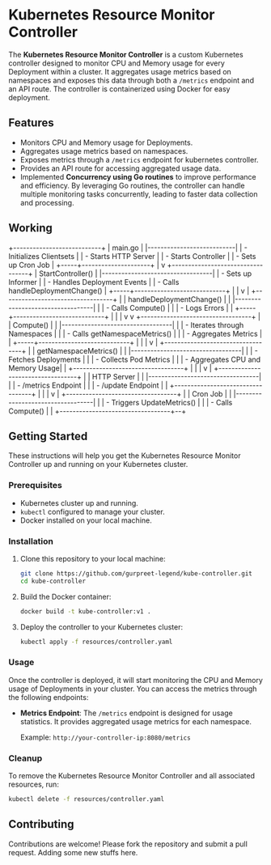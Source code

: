 # Kubernetes Resource Monitor Controller

The **Kubernetes Resource Monitor Controller** is a custom Kubernetes controller designed to monitor CPU and Memory usage for every Deployment within a cluster. It aggregates usage metrics based on namespaces and exposes this data through both a `/metrics` endpoint and an API route. The controller is containerized using Docker for easy deployment.

## Features

- Monitors CPU and Memory usage for Deployments.
- Aggregates usage metrics based on namespaces.
- Exposes metrics through a `/metrics` endpoint for kubernetes controller.
- Provides an API route for accessing aggregated usage data.
- Implemented **Concurrency using Go routines** to improve performance and efficiency. By leveraging Go routines, the controller can handle multiple monitoring tasks concurrently, leading to faster data collection and processing.
## Working
+---------------------------+
|        main.go            |
|---------------------------|
| - Initializes Clientsets  |
| - Starts HTTP Server      |
| - Starts Controller       |
| - Sets up Cron Job        |
+-----+---------------------+
      |
      v
+----------------------------------+
|       StartController()          |
|----------------------------------|
| - Sets up Informer               |
| - Handles Deployment Events      |
| - Calls handleDeploymentChange() |
+-----+----------------------------+
      |                  |
      v                  |
+----------------------------------+  |
| handleDeploymentChange()         |  |
|----------------------------------|  |
| - Calls Compute()                |  |
| - Logs Errors                    |  |
+-----+----------------------------+  |
      |                              |
      v                              v
+----------------------------------+  |
|       Compute()                  |  |
|----------------------------------|  |
| - Iterates through Namespaces    |  |
| - Calls getNamespaceMetrics()    |  |
| - Aggregates Metrics             |  |
+-----+----------------------------+  |
      |                              |
      v                              |
+----------------------------------+  |
| getNamespaceMetrics()            |  |
|----------------------------------|  |
| - Fetches Deployments            |  |
| - Collects Pod Metrics           |  |
| - Aggregates CPU and Memory Usage|  |
+----------------------------------+  |
      |                              |
      v                              |
+----------------------------------+  |
|      HTTP Server                 |  |
|----------------------------------|  |
| - /metrics Endpoint              |  |
| - /update Endpoint               |  |
+----------------------------------+  |
      |                              |
      v                              |
+----------------------------------+  |
|       Cron Job                   |  |
|----------------------------------|  |
| - Triggers UpdateMetrics()       |  |
| - Calls Compute()                |  |
+----------------------------------+--+

## Getting Started

These instructions will help you get the Kubernetes Resource Monitor Controller up and running on your Kubernetes cluster.

### Prerequisites

- Kubernetes cluster up and running.
- `kubectl` configured to manage your cluster.
- Docker installed on your local machine.

### Installation

1. Clone this repository to your local machine:

   ```bash
   git clone https://github.com/gurpreet-legend/kube-controller.git
   cd kube-controller
   ```

2. Build the Docker container:

   ```bash
   docker build -t kube-controller:v1 .
   ```

3. Deploy the controller to your Kubernetes cluster:

   ```bash
   kubectl apply -f resources/controller.yaml
   ```

### Usage

Once the controller is deployed, it will start monitoring the CPU and Memory usage of Deployments in your cluster. You can access the metrics through the following endpoints:

- **Metrics Endpoint**: The `/metrics` endpoint is designed for usage statistics. It provides aggregated usage metrics for each namespace.

  Example: `http://your-controller-ip:8080/metrics`


### Cleanup

To remove the Kubernetes Resource Monitor Controller and all associated resources, run:

```bash
kubectl delete -f resources/controller.yaml
```

## Contributing

Contributions are welcome! Please fork the repository and submit a pull request. Adding some new stuffs here.
